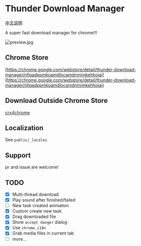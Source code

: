 # Thunder Download Manager

[中文说明](README_CN.md)

A super fast download manager for chrome!!!

![preview.jpg](preview.jpg)

## Chrome Store
[https://chrome.google.com/webstore/detail/thunder-download-manager/nllgadppmkoamdlocamdnmimkehhojai](https://chrome.google.com/webstore/detail/thunder-download-manager/nllgadppmkoamdlocamdnmimkehhojai)
## Download Outside Chrome Store
[crx4chrome](https://www.crx4chrome.com/crx/163978/)

## Localization

See `public/_locales`

## Support

pr and issue are welcome!

## TODO

- [x] Multi-thread download
- [x] Play sound after finished/failed
- [ ] New task created animation 
- [x] Custom create new task
- [x] Drag downloaded file
- [x] Show `accept danger` dialog
- [x] Use `chrome.i18n`
- [x] Grab media files in current tab
- [ ] more...
